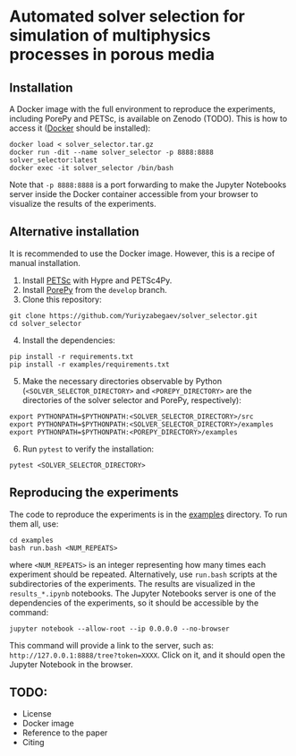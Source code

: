 # Automated solver selection for simulation of multiphysics processes in porous media


## Installation
A Docker image with the full environment to reproduce the experiments, including PorePy and PETSc, is available on Zenodo (TODO).
This is how to access it ([Docker](https://www.docker.com/) should be installed):
```
docker load < solver_selector.tar.gz
docker run -dit --name solver_selector -p 8888:8888 solver_selector:latest
docker exec -it solver_selector /bin/bash
```
Note that `-p 8888:8888` is a port forwarding to make the Jupyter Notebooks server inside the Docker container accessible from your browser to visualize the results of the experiments.

## Alternative installation
It is recommended to use the Docker image. However, this is a recipe of manual installation.
1. Install [PETSc](https://petsc.org/) with Hypre and PETSc4Py.
2. Install [PorePy](https://github.com/pmgbergen/porepy) from the `develop` branch.
5. Clone this repository:
```
git clone https://github.com/Yuriyzabegaev/solver_selector.git
cd solver_selector
```
4. Install the dependencies:
```
pip install -r requirements.txt
pip install -r examples/requirements.txt
```
5. Make the necessary directories observable by Python (`<SOLVER_SELECTOR_DIRECTORY>` and `<POREPY_DIRECTORY>` are the directories of the solver selector and PorePy, respectively):
```
export PYTHONPATH=$PYTHONPATH:<SOLVER_SELECTOR_DIRECTORY>/src
export PYTHONPATH=$PYTHONPATH:<SOLVER_SELECTOR_DIRECTORY>/examples
export PYTHONPATH=$PYTHONPATH:<POREPY_DIRECTORY>/examples
```
6. Run `pytest` to verify the installation:
```
pytest <SOLVER_SELECTOR_DIRECTORY>
```

## Reproducing the experiments
The code to reproduce the experiments is in the [examples](./examples/) directory. To run them all, use:
```
cd examples
bash run.bash <NUM_REPEATS>
```
where `<NUM_REPEATS>` is an integer representing how many times each experiment should be repeated. Alternatively, use `run.bash` scripts at the subdirectories of the experiments. The results are visualized in the `results_*.ipynb` notebooks. The Jupyter Notebooks server is one of the dependencies of the experiments, so it should be accessible by the command:
```
jupyter notebook --allow-root --ip 0.0.0.0 --no-browser
```
This command will provide a link to the server, such as:
`http://127.0.0.1:8888/tree?token=XXXX`. Click on it, and it should open the Jupyter Notebook in the browser.

## TODO:
* License
* Docker image
* Reference to the paper
* Citing
